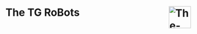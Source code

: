 # The TG RoBots <img align="right" alt="The-TG-RoBots" src="https://telegra.ph/file/65aa8f6d5662dbfbc71d0.jpg" width="60"><br/>

